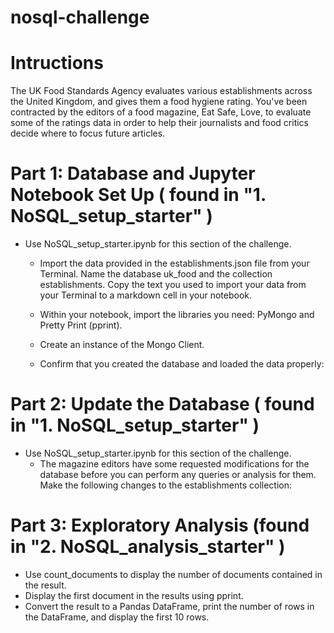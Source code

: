 # nosql-challenge
# Intructions

The UK Food Standards Agency evaluates various establishments across the United Kingdom, and gives them a food hygiene rating. You've been contracted by the editors of a food magazine, Eat Safe, Love, to evaluate some of the ratings data in order to help their journalists and food critics decide where to focus future articles.


# Part 1: Database and Jupyter Notebook Set Up  ( found in "1. NoSQL_setup_starter" )
- Use NoSQL_setup_starter.ipynb for this section of the challenge.

  	- Import the data provided in the establishments.json file from your Terminal. Name the database uk_food and the collection establishments. Copy the text you used 	         to import your data from your Terminal to a markdown cell in your notebook.

	- Within your notebook, import the libraries you need: PyMongo and Pretty Print (pprint).

	- Create an instance of the Mongo Client.

	-  Confirm that you created the database and loaded the data properly:


# Part 2: Update the Database ( found in "1. NoSQL_setup_starter" )

- Use NoSQL_setup_starter.ipynb for this section of the challenge.
	- The magazine editors have some requested modifications for the database before you can perform any queries or analysis for them. Make the following changes to 	   the establishments collection:

# Part 3: Exploratory Analysis (found in "2. NoSQL_analysis_starter" )
- Use count_documents to display the number of documents contained in the result.
- Display the first document in the results using pprint.
- Convert the result to a Pandas DataFrame, print the number of rows in the DataFrame, and display the first 10 rows.
